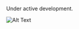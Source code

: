 Under active development.


![Alt Text](https://media.giphy.com/media/2Yejkvx2UYf9RYGRA6/giphy.gif)
